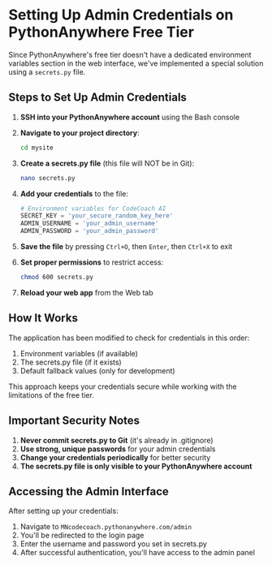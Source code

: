 # Setting Up Admin Credentials on PythonAnywhere Free Tier

Since PythonAnywhere's free tier doesn't have a dedicated environment variables section in the web interface, we've implemented a special solution using a `secrets.py` file.

## Steps to Set Up Admin Credentials

1. **SSH into your PythonAnywhere account** using the Bash console

2. **Navigate to your project directory**:
   ```bash
   cd mysite
   ```

3. **Create a secrets.py file** (this file will NOT be in Git):
   ```bash
   nano secrets.py
   ```

4. **Add your credentials** to the file:
   ```python
   # Environment variables for CodeCoach AI
   SECRET_KEY = 'your_secure_random_key_here'
   ADMIN_USERNAME = 'your_admin_username'
   ADMIN_PASSWORD = 'your_admin_password'
   ```

5. **Save the file** by pressing `Ctrl+O`, then `Enter`, then `Ctrl+X` to exit

6. **Set proper permissions** to restrict access:
   ```bash
   chmod 600 secrets.py
   ```

7. **Reload your web app** from the Web tab

## How It Works

The application has been modified to check for credentials in this order:

1. Environment variables (if available)
2. The secrets.py file (if it exists)
3. Default fallback values (only for development)

This approach keeps your credentials secure while working with the limitations of the free tier.

## Important Security Notes

1. **Never commit secrets.py to Git** (it's already in .gitignore)
2. **Use strong, unique passwords** for your admin credentials
3. **Change your credentials periodically** for better security
4. **The secrets.py file is only visible to your PythonAnywhere account**

## Accessing the Admin Interface

After setting up your credentials:

1. Navigate to `MNcodecoach.pythonanywhere.com/admin`
2. You'll be redirected to the login page
3. Enter the username and password you set in secrets.py
4. After successful authentication, you'll have access to the admin panel
